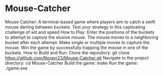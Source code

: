 # Mouse-Catcher
Mouse Catcher: A terminal-based game where players aim to catch a swift mouse darting between buckets. Test your strategy in this captivating challenge of wit and speed
How to Play:
 Enter the positions of the buckets to attempt to capture the elusive mouse.
 The mouse moves to a neighboring bucket after each attempt.
 Make single or multiple moves to capture the mouse.
 Win the game by successfully trapping the mouse in one of the buckets.
How to Build and Run:
Clone the repository:
  git clone https://github.com/Norayr23/Mouse-Catcher.git
Navigate to the project directory:
  cd Mouse-Catcher
Build the game:
  make
Run the game:
  ./game.exe

